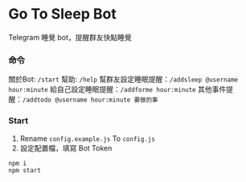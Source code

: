 # Go To Sleep Bot
Telegram 睡覺 bot，提醒群友快點睡覺

### 命令

關於Bot: `/start`
幫助: `/help`
幫群友設定睡眠提醒：`/addsleep @username hour:minute`
給自己設定睡眠提醒：`/addforme hour:minute`
其他事件提醒：`/addtodo @username hour:minute 要做的事`

### Start

1. Rename `config.example.js` To `config.js`
2. 設定配置檔，填寫 Bot Token

```
npm i
npm start
```